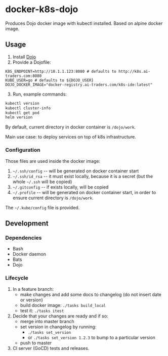 # docker-k8s-dojo

Produces Dojo docker image with kubectl installed.
Based on alpine docker image.

## Usage
1. Install [Dojo](https://github.com/kudulab/dojo)
2. Provide a Dojofile:
```
K8S_ENDPOINT=http://10.1.1.123:8080 # defaults to http://k8s.ai-traders.com:8080
KUBE_USER=go # defaults to ${DOJO_USER}
DOJO_DOCKER_IMAGE="docker-registry.ai-traders.com/k8s-ide:latest"
```
3. Run, example commands:
```bash
kubectl version
kubectl cluster-info
kubectl get pod
helm version
```

By default, current directory in docker container is `/dojo/work`.

Main use case: to deploy services on top of k8s infrastructure.

### Configuration
Those files are used inside the docker image:

1. `~/.ssh/config` -- will be generated on docker container start
2. `~/.ssh/id_rsa` -- it must exist locally, because it is a secret
 (but the whole `~/.ssh` will be copied)
2. `~/.gitconfig` -- if exists locally, will be copied
3. `~/.profile` -- will be generated on docker container start, in
   order to ensure current directory is `/dojo/work`.

The `~/.kube/config` file is provided.


## Development
### Dependencies
* Bash
* Docker daemon
* Bats
* Dojo


### Lifecycle
1. In a feature branch:
    * make changes and add some docs to changelog (do not insert date or version)
    * build docker image: `./tasks build_local`
    * test it: `./tasks itest`
1. Decide that your changes are ready and if so:
    * merge into master branch
    * set version in changelog by running:
      * `./tasks set_version`
      * or `./tasks set_version 1.2.3` to bump to a particular version
    * push to master
1. CI server (GoCD) tests and releases.
